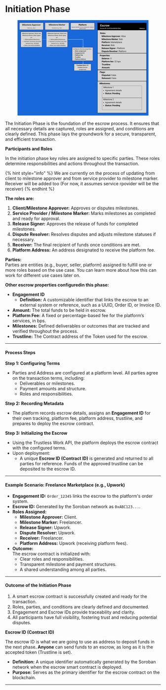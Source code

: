 # Initiation Phase

<figure><img src="../../../.gitbook/assets/Initiation phase.png" alt=""><figcaption></figcaption></figure>



The Initiation Phase is the foundation of the escrow process. It ensures that all necessary details are captured, roles are assigned, and conditions are clearly defined. This phase lays the groundwork for a secure, transparent, and efficient transaction.

&#x20;**Participants and Roles**

In the initiation phase key roles are assigned to specific parties. These roles determine responsibilities and actions throughout the transaction.

{% hint style="info" %}
We are currently on the process of updating from client to milestone approver and from service provider to milestone marker. \
Receiver will be added too (For now, it assumes service rpovider will be the receiver)
{% endhint %}

**The roles are:**

1. **Client/Milestone Approver:** Approves or disputes milestones.
2. **Service Provider / Milestone Marker:** Marks milestones as completed and ready for approval.
3. **Release Signer:** Approves the release of funds for completed milestones.
4. **Dispute Resolver:** Resolves disputes and adjusts milestone statuses if necessary.
5. **Receiver:** The final recipient of funds once conditions are met.
6. **Platform Address:** An address designated to receive the platform fee.

**Parties:**\
&#x20;Parties are entities (e.g., buyer, seller, platform) assigned to fulfill one or more roles based on the use case. You can learn more about how this can work for different use cases later on.&#x20;

**Other escrow properties configuredin this phase:**

* **Engagement ID**
  * **Definition:** A customizable identifier that links the escrow to an external system or reference, such as a UUID, Order ID, or Invoice ID.
* **Amount:** The total funds to be held in escrow.
* **Platform Fee:** A fixed or percentage-based fee for the platform’s services, in bps.
* **Milestones:** Defined deliverables or outcomes that are tracked and verified throughout the process.
* **Trustline:** The Contract address of the Token used for the escrow.&#x20;

***

#### **Process Steps**

**Step 1: Configuring Terms**

* Parties and Address are configured at a platform level. All parties agree on the transaction terms, including:
  * Deliverables or milestones.
  * Payment amounts and structure.
  * Roles and responsibilities.

**Step 2: Recording Metadata**

* The platform records escrow details, assigns an **Engagement ID** for their own tracking, platform fee, platform address, trustline, and prepares to deploy the escrow contract.

**Step 3: Initializing the Escrow**

* Using the Trustless Work API, the platform deploys the escrow contract with the configured terms.
* Upon deployment:
  * A unique **Escrow ID (Contract ID)** is generated and returned to all parties for reference. Funds of the approved trustline can be deposited to the escrow ID.

***

#### **Example Scenario: Freelance Marketplace (e.g., Upwork)**

* **Engagement ID:** `Order_12345` links the escrow to the platform's order system.
* **Escrow ID:** Generated by the Soroban network as `0xABC123...`.
* **Roles Assigned:**
  * **Milestone Approver:** Client.
  * **Milestone Marker:** Freelancer.
  * **Release Signer:** Upwork.
  * **Dispute Resolver:** Upwork.
  * **Receiver:** Freelancer.
  * **Platform Address:** Upwork (receiving platform fees).
* **Outcome:**\
  The escrow contract is initialized with:
  * Clear roles and responsibilities.
  * Transparent milestone and payment structures.
  * A shared understanding among all parties.

***

#### **Outcome of the Initiation Phase**

1. A smart escrow contract is successfully created and ready for the transaction.
2. Roles, parties, and conditions are clearly defined and documented.
3. Engagement and Escrow IDs provide traceability and clarity.
4. All participants have full visibility, fostering trust and reducing potential disputes.

**Escrow ID (Contract ID)**

The escrow ID is what we are going to use as address to deposit funds in the next phas&#x65;**. Anyone** can send funds to an escrow, as long as it is the accepted token (Trustline is set).

* **Definition:** A unique identifier automatically generated by the Soroban network when the escrow smart contract is deployed.
* **Purpose:** Serves as the primary identifier for the escrow contract on the blockchain.

***
